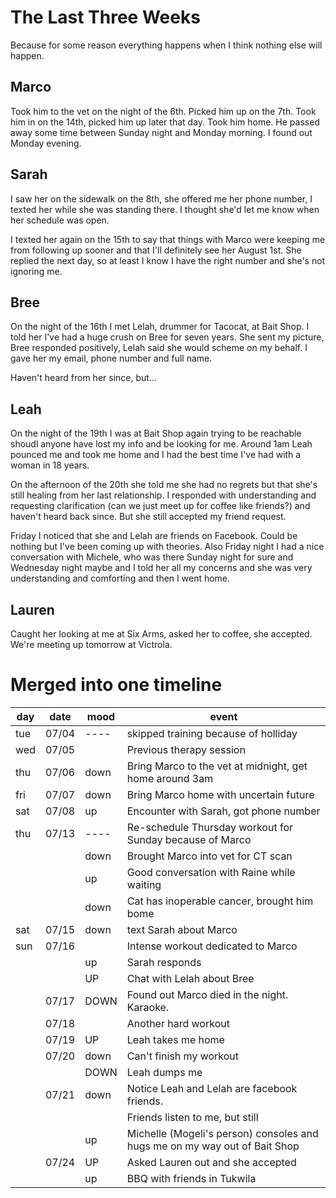 # The Last Three Weeks

Because for some reason everything happens when I think nothing else will
happen.

## Marco

Took him to the vet on the night of the 6th. Picked him up on the 7th. Took
him in on the 14th, picked him up later that day. Took him home. He passed
away some time between Sunday night and Monday morning. I found out Monday
evening.

## Sarah

I saw her on the sidewalk on the 8th, she offered me her phone number, I
texted her while she was standing there. I thought she'd let me know when her
schedule was open.

I texted her again on the 15th to say that things with Marco were keeping me
from following up sooner and that I'll definitely see her August 1st. She
replied the next day, so at least I know I have the right number and she's not
ignoring me.

## Bree

On the night of the 16th I met Lelah, drummer for Tacocat, at Bait Shop. I
told her I've had a huge crush on Bree for seven years. She sent my picture,
Bree responded positively, Lelah said she would scheme on my behalf. I gave
her my email, phone number and full name.

Haven't heard from her since, but...

## Leah

On the night of the 19th I was at Bait Shop again trying to be reachable
shoudl anyone have lost my info and be looking for me. Around 1am Leah pounced
me and took me home and I had the best time I've had with a woman in 18 years.

On the afternoon of the 20th she told me she had no regrets but that she's
still healing from her last relationship. I responded with understanding and
requesting clarification (can we just meet up for coffee like friends?) and
haven't heard back since. But she still accepted my friend request.

Friday I noticed that she and Lelah are friends on Facebook. Could be nothing
but I've been coming up with theories. Also Friday night I had a nice
conversation with Michele, who was there Sunday night for sure and Wednesday
night maybe and I told her all my concerns and she was very understanding and
comforting and then I went home.

## Lauren

Caught her looking at me at Six Arms, asked her to coffee, she accepted. We're
meeting up tomorrow at Victrola.

# Merged into one timeline

day | date  | mood | event
----|-------|------|-------
tue | 07/04 | ---- | skipped training because of holliday
wed | 07/05 |      | Previous therapy session
thu | 07/06 | down | Bring Marco to the vet at midnight, get home around 3am
fri | 07/07 | down | Bring Marco home with uncertain future
sat | 07/08 |  up  | Encounter with Sarah, got phone number
thu | 07/13 | ---- | Re-schedule Thursday workout for Sunday because of Marco
    |       | down | Brought Marco into vet for CT scan
    |       |  up  | Good conversation with Raine while waiting
    |       | down | Cat has inoperable cancer, brought him bome
sat | 07/15 | down | text Sarah about Marco
sun | 07/16 |      | Intense workout dedicated to Marco
    |       |  up  | Sarah responds
    |       |  UP  | Chat with Lelah about Bree
    | 07/17 | DOWN | Found out Marco died in the night. Karaoke.
    | 07/18 |      | Another hard workout
    | 07/19 |  UP  | Leah takes me home
    | 07/20 | down | Can't finish my workout
    |       | DOWN | Leah dumps me
    | 07/21 | down | Notice Leah and Lelah are facebook friends.
    |       |      | Friends listen to me, but still
    |       |  up  | Michelle (Mogeli's person) consoles and hugs me on my way out of Bait Shop
    | 07/24 |  UP  | Asked Lauren out and she accepted
    |       |  up  | BBQ with friends in Tukwila

